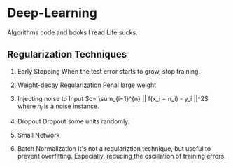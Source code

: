 # Deep-Learning
Algorithms code and books I read
Life sucks. 

## Regularization Techniques
1. Early Stopping
When the test error starts to grow, stop training. 

2. Weight-decay Regularization
Penal large weight

3. Injecting noise to Input
$c= \sum_{i=1}^{n} || f(x_i + n_i) - y_i ||^2$
where $n_i$ is a noise instance.

4. Dropout
Dropout some units randomly.

5. Small Network

6. Batch Normalization
It's not a regulariztion technique, but useful to prevent overfitting. Especially, reducing the oscillation of training errors.
